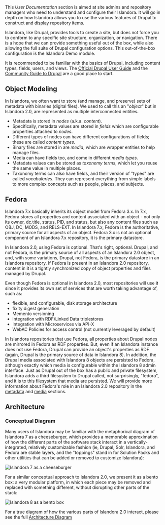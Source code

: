 This _User Documentation_ section is aimed at site admins and repository managers who need to understand and configure their Islandora.
It will go in depth on how Islandora allows you to use the various features of Drupal to construct and display repository items.

Islandora, like Drupal, provides tools to create a site, but does not force you to conform to any specific site structure,
organization, or navigation. There is a hope that we can provide something useful out of the box, while also allowing the
full suite of Drupal configuration options. This out-of-the-box configuration is the Islandora Demo module.

It is recommended to be familiar with the basics of Drupal, including content types, fields, users, and views.
The [Official Drupal User Guide](https://www.drupal.org/docs) and the
[Community Guide to Drupal](https://www.drupal.org/docs/user_guide/en/index.html) are a good place to start.

## Object Modeling

In Islandora, we often want to store (and manage, and preserve) sets of metadata with binaries (digital files). 
We used to call this an "_object_" but in Islandora 2.0, are represented as multiple interconnected entities. 

- Metadata is stored in _nodes_ (a.k.a. _content_).
- Specifically, metadata values are stored in _fields_ which are configurable properties attached to _nodes_.
- Different types of nodes can have different configurations of fields; these are called _content types_. 
- Binary files are stored in are _media_, which are wrapper entities to help manage files.
- Media can have fields too, and come in different _media types_.
- Metadata values can be stored as _taxonomy terms_, which let you reuse the same value in multiple places.
- Taxonomy terms can also have fields, and their version of "types" are called _vocabularies_.
They can represent everything from simple labels to more complex concepts such as people, places, and subjects.


## Fedora

Islandora 7.x basically inherits its object model from Fedora 3.x. In 7.x, Fedora stores all properties and content associated with an object - not only its owner, dc.title, status, PID, and status, but also any content files such as OBJ, DC, MODS, and RELS-EXT. In Islandora 7.x, Fedora is the authoritative, primary source for all aspects of an object. Fedora 3.x is not an optional component of an Islandora 7.x repository, it is the primary datastore.

In Islandora 2.0, using Fedora is optional. That's right, optional. Drupal, and not Fedora, is the primary source of all aspects of an Islandora 2.0 object, and, with some variations, Drupal, not Fedora, is the primary datastore in an Islandora repository. If Fedora is present in an Islandora 2.0 repository, content in it is a tightly synchronized copy of object properties and files managed by Drupal.

Even though Fedora is optional in Islandora 2.0, most repositories will use it since it provides its own set of services that are worth taking advantage of, such as:

* flexible, and configurable, disk storage architecture
* fixity digest generation
* Memento versioning
* integration with RDF/Linked Data triplestores
* Integration with Microservices via API-X
* WebAC Policies for access control (not currently leveraged by default)

In Islandora repositories that use Fedora, all properties about Drupal nodes are mirrored in Fedora as RDF properties. But, even if an Islandora instance does not use Fedora, Drupal can provide an object's properties as RDF (again, Drupal is the primary source of data in Islandora 8). In addition, the Drupal media associated with Islandora 8 objects are persisted to Fedora, although exactly which media is configurable within the Islandora 8 admin interface. Just as Drupal out of the box has a public and private filesystem, Islandora adds a third filesystem to Drupal called, not surprisingly, "fedora", and it is to this filesystem that media are persisted. We will provide more information about Fedora's role in an Islandora 2.0 repository in the [metadata](metadata.md) and [media](media.md) sections.


## Architecture
 
### Conceptual Diagram
 
Many users of Islandora may be familiar with the metaphorical diagram of Islandora 7 as a cheeseburger, which provides a memorable approximation of how the different parts of the software stack interact in a vertically-integrated, relatively customizable fashion (ie, Drupal, Solr, Islandora, and Fedora are stable layers, and the "toppings" stand in for Solution Packs and other utilities that can be added or removed to customize Islandora):
 
![Islandora 7 as a cheeseburger](../assets/user-intro-islandoraburger.png)
 
For a similar conceptual approach to Islandora 2.0, we present it as a bento box: a very modular platform, in which each piece may be removed and replaced with something different, without disrupting other parts of the stack:
 
![Islandora 8 as a bento box](../assets/user-intro-bento.png)
 
For a true diagram of how the various parts of Islandora 2.0 interact, please see the full [Architecture Diagram](../technical-documentation/diagram.md)



